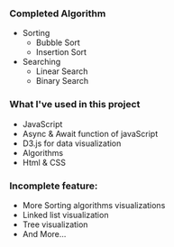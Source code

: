 ### Completed Algorithm

- Sorting
  - Bubble Sort
  - Insertion Sort
- Searching
  - Linear Search
  - Binary Search

### What I've used in this project

- JavaScript
- Async & Await function of javaScript
- D3.js for data visualization
- Algorithms
- Html & CSS

### Incomplete feature:

- More Sorting algorithms visualizations
- Linked list visualization
- Tree visualization
- And More...

###

